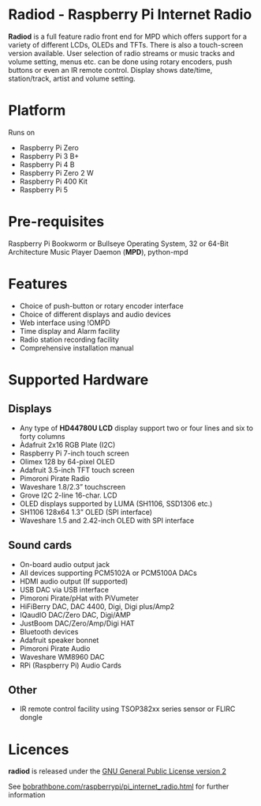 Radiod - Raspberry Pi Internet Radio 
===== 
**Radiod** is a full feature radio front end for MPD which offers support for a variety of different LCDs, OLEDs and TFTs. There is also a touch-screen version available. User selection of radio streams or music tracks and volume setting, menus etc. can be done using rotary encoders, push buttons or even an IR remote control. Display shows date/time, station/track, artist and volume setting.

Platform
======
Runs on
- Raspberry Pi Zero
- Raspberry Pi 3 B+
- Raspberry Pi 4 B
- Raspberry Pi Zero 2 W
- Raspberry Pi 400 Kit
- Raspberry Pi 5

Pre-requisites
=========
Raspberry Pi Bookworm or Bullseye Operating System, 32 or 64-Bit Architecture
Music Player Daemon (**MPD**), python-mpd

Features
======
- Choice of push-button or rotary encoder interface
-  Choice of different displays and audio devices
- Web interface using !OMPD 
- Time display and Alarm facility
- Radio station recording facility
- Comprehensive installation manual

Supported Hardware
==============
## Displays
- Any type of **HD44780U LCD** display support two or four lines and six to forty columns
- Àdafruit 2x16 RGB Plate (I2C) 
- Raspberry Pi 7-inch touch screen
- Olimex 128 by 64-pixel OLED
- Adafruit 3.5-inch TFT touch screen
- Pimoroni Pirate Radio 
- Waveshare 1.8/2.3” touchscreen
- Grove I2C 2-line 16-char. LCD
- OLED displays supported by LUMA (SH1106, SSD1306 etc.)
- SH1106 128x64 1.3” OLED (SPI interface) 
- Waveshare 1.5 and 2.42-inch OLED with SPI interface

## Sound cards
- On-board audio output jack
- All devices supporting PCM5102A or PCM5100A DACs
- HDMI audio output (If supported)
- USB DAC via USB interface
- Pimoroni Pirate/pHat with PiVumeter
- HiFiBerry DAC, DAC 4400, Digi, Digi plus/Amp2
- IQaudIO DAC/Zero DAC, Digi/AMP
- JustBoom DAC/Zero/Amp/Digi HAT
- Bluetooth devices
- Adafruit speaker bonnet
- Pimoroni Pirate Audio
- Waveshare WM8960 DAC
- RPi (Raspberry Pi) Audio Cards

## Other
- IR remote control facility using TSOP382xx series sensor or FLIRC dongle

Licences
=====
**radiod** is released under the
[GNU General Public License version 2](https://www.gnu.org/licenses/gpl-2.0.txt)

See [bobrathbone.com/raspberrypi/pi_internet_radio.html](https://bobrathbone.com/raspberrypi/pi_internet_radio.html) for further information
